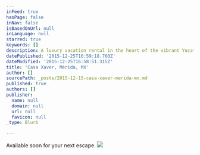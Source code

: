 ```yaml
---
inFeed: true
hasPage: false
inNav: false
isBasedOnUrl: null
inLanguage: null
starred: true
keywords: []
description: A luxury vacation rental in the heart of the vibrant Yucatán capital
datePublished: '2015-12-25T16:59:18.760Z'
dateModified: '2015-12-25T16:58:51.315Z'
title: 'Casa Xaver, Mérida, MX'
author: []
sourcePath: _posts/2015-12-15-casa-xaver-merida-mx.md
published: true
authors: []
publisher:
  name: null
  domain: null
  url: null
  favicon: null
_type: Blurb

---
```

Available soon for your next escape.
![](https://the-grid-user-content.s3-us-west-2.amazonaws.com/a98a8594-4da5-4558-a36f-897006979f2f.jpg)